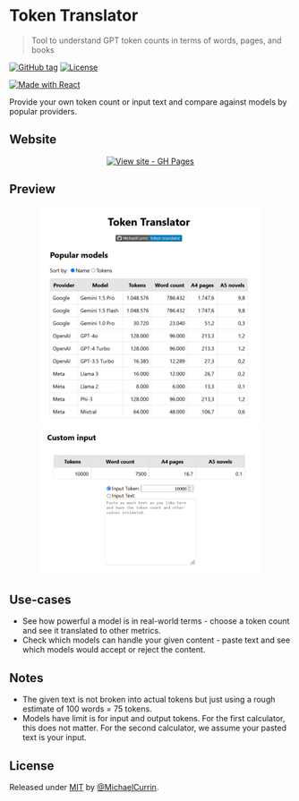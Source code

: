 # Token Translator
> Tool to understand GPT token counts in terms of words, pages, and books

[![GitHub tag](https://img.shields.io/github/tag/MichaelCurrin/token-translator?include_prereleases=&sort=semver&color=blue)](https://github.com/MichaelCurrin/token-translator/releases/)
[![License](https://img.shields.io/badge/License-MIT-blue)](#license)

[![Made with React](https://img.shields.io/badge/React-18-blue?logo=react&logoColor=white)](https://reactjs.org "Go to React homepage")

Provide your own token count or input text and compare against models by popular providers.


## Website

<div align="center">

[![View site - GH Pages](https://img.shields.io/badge/View_site-GH_Pages-2ea44f?style=for-the-badge)](https://michaelcurrin.github.io/token-translator/)

</div>


## Preview

<div align="center">
    <img src="/sample-1.png" alt="Sample first screenshot" width="400">
    <img src="/sample-2.png" alt="Sample second screenshot" width="400">
</div>


## Use-cases

- See how powerful a model is in real-world terms - choose a token count and see it translated to other metrics.
- Check which models can handle your given content - paste text and see which models would accept or reject the content.


## Notes

- The given text is not broken into actual tokens but just using a rough estimate of 100 words = 75 tokens.
- Models have limit is for input and output tokens. For the first calculator, this does not matter. For the second calculator, we assume your pasted text is your input.


## License

Released under [MIT](/LICENSE) by [@MichaelCurrin](https://github.com/MichaelCurrin).
